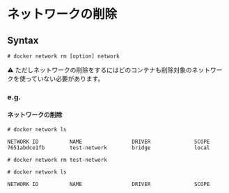 # ネットワークの削除
## Syntax
```
# docker network rm [option] network
```
:warning: ただしネットワークの削除をするにはどのコンテナも削除対象のネットワークを使っていない必要があります。
### e.g.
#### ネットワークの削除
```
# docker network ls
```
```
NETWORK ID          NAME                DRIVER              SCOPE
7651abdce1fb        test-network        bridge              local
```
```
# docker network rm test-network
```
```
# docker network ls
```
```
NETWORK ID          NAME                DRIVER              SCOPE
```
